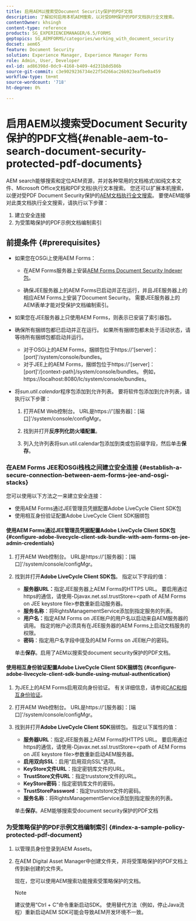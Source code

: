 ```yaml
---
title: 启用AEM以搜索受Document Security保护的PDF文档
description: 了解如何启用本机AEM搜索，以对受DRM保护的PDF文档执行全文搜索。
contentOwner: khsingh
content-type: reference
products: SG_EXPERIENCEMANAGER/6.5/FORMS
geptopics: SG_AEMFORMS/categories/working_with_document_security
docset: aem65
feature: Document Security
solution: Experience Manager, Experience Manager Forms
role: Admin, User, Developer
exl-id: ad86398d-0dc9-4168-b409-4d231b8d586b
source-git-commit: c3e9029236734e22f5d266ac26b923eafbe0a459
workflow-type: tm+mt
source-wordcount: '718'
ht-degree: 0%

---
```


# 启用AEM以搜索受Document Security保护的PDF文档{#enable-aem-to-search-document-security-protected-pdf-documents}

AEM search能够搜索和定位AEM资源，并对各种常用的文档格式(如纯文本文件、Microsoft Office文档和PDF文档)执行文本搜索。 您还可以扩展本机搜索，以便对受PDF Document Security保护的[AEM文档执行全文搜索](../../forms/using/admin-help/document-security.md)。 要使AEM能够对此类文档执行全文搜索，请执行以下步骤：

1. 建立安全连接
1. 为受策略保护的PDF示例文档编制索引

## 前提条件 {#prerequisites}

* 如果您在OSGi上使用AEM Forms：

   * 在AEM Forms服务器上安装[AEM Forms Document Security Indexer包](https://helpx.adobe.com/cn/aem-forms/kb/aem-forms-releases.html)。

   * 确保JEE服务器上的AEM Forms已启动并正在运行，并且JEE服务器上的相应AEM Forms上安装了Document Security。 需要JEE服务器上的AEM表单才能对受保护文档编制索引。

* 如果您在JEE服务器上只使用AEM Forms，则表示已安装了索引器包。
* 确保所有捆绑包都已启动并正在运行。 如果所有捆绑包都未处于活动状态，请等待所有捆绑包都启动并运行。

   * 对于OSGi上的AEM Forms，捆绑包位于https://&#39;[server]：[port]&#39;/system/console/bundles。
   * 对于JEE上的AEM Forms，捆绑包位于https://&#39;[server]：[port]&#39;/[context-path]/system/console/bundles。 例如，https://localhost:8080/lc/system/console/bundles。

* 将&#x200B;*sun.util.calendar*&#x200B;程序包添加到允许列表。 要将软件包添加到允许列表，请执行以下步骤：

   1. 打开AEM Web控制台。 URL是https://&#39;[服务器]：[端口]&#39;/system/console/configMgr。
   1. 找到并打开&#x200B;**反序列化防火墙配置**。

   1. 列入允许列表将sun.util.calendar包添加到类或包前缀字段，然后单击&#x200B;**保存**。

### 在AEM Forms JEE和OSGi栈栈之间建立安全连接 {#establish-a-secure-connection-between-aem-forms-jee-and-osgi-stacks}

您可以使用以下方法之一来建立安全连接：

* 使用AEM Forms通过JEE管理员凭据配置Adobe LiveCycle Client SDK包
* 使用相互身份验证配置Adobe LiveCycle Client SDK捆绑包

#### 使用AEM Forms通过JEE管理员凭据配置Adobe LiveCycle Client SDK包 {#configure-adobe-livecycle-client-sdk-bundle-with-aem-forms-on-jee-admin-credentials}

1. 打开AEM Web控制台。 URL是https://&#39;[服务器]：[端口]&#39;/system/console/configMgr。
1. 找到并打开&#x200B;**Adobe LiveCycle Client SDK包**。 指定以下字段的值：

   * **服务器URL：**&#x200B;指定JEE服务器上AEM Forms的HTTPS URL。 要启用通过https的通信，请使用-Djavax.net.ssl.trustStore=&lt;path of AEM Forms on JEE keystore file>参数重新启动服务器。
   * **服务名称**：将RightsManagementService添加到指定服务的列表。
   * **用户名：**&#x200B;指定AEM Forms on JEE帐户的用户名以启动来自AEM服务器的调用。 指定的帐户必须具有在JEE服务器的AEM Forms上启动文档服务的权限。
   * **密码**：指定用户名字段中提及的AEM Forms on JEE帐户的密码。

   单击&#x200B;**保存**。启用了AEM以搜索受document security保护的PDF文档。

#### 使用相互身份验证配置Adobe LiveCycle Client SDK捆绑包 {#configure-adobe-livecycle-client-sdk-bundle-using-mutual-authentication}

1. 为JEE上的AEM Forms启用双向身份验证。 有关详细信息，请参阅[CAC和相互身份验证](https://helpx.adobe.com/livecycle/kb/cac-mutual-authentication.html)。
1. 打开AEM Web控制台。 URL是https://&#39;[服务器]：[端口]&#39;/system/console/configMgr。
1. 找到并打开&#x200B;**Adobe LiveCycle Client SDK**&#x200B;捆绑包。 指定以下属性的值：

   * **服务器URL**：指定JEE服务器上AEM Forms的HTTPS URL。 要启用通过https的通信，请使用-Djavax.net.ssl.trustStore=&lt;path of AEM Forms on JEE keystore file>参数重新启动AEM服务器。
   * **启用双向SSL**：启用“启用双向SSL”选项。
   * **KeyStore文件URL**：指定密钥库文件的URL。
   * **TrustStore文件URL**：指定truststore文件的URL。
   * **KeyStore密码**：指定密钥库文件的密码。
   * **TrustStorePassword**：指定truststore文件的密码。
   * **服务名称**：将RightsManagementService添加到指定服务的列表。

   单击&#x200B;**保存**。AEM能够搜索受document security保护的PDF文档

### 为受策略保护的PDF示例文档编制索引 {#index-a-sample-policy-protected-pdf-document}

1. 以管理员身份登录到AEM Assets。
1. 在AEM Digital Asset Manager中创建文件夹，并将受策略保护的PDF文档上传到新创建的文件夹。

   现在，您可以使用AEM搜索功能搜索受策略保护的文档。

   >[!NOTE]
   >
   > 建议使用“Ctrl + C”命令重新启动SDK。 使用替代方法（例如，停止Java流程）重新启动AEM SDK可能会导致AEM开发环境不一致。
